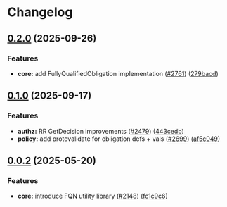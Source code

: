 # Changelog

## [0.2.0](https://github.com/opentdf/platform/compare/lib/identifier/v0.1.0...lib/identifier/v0.2.0) (2025-09-26)


### Features

* **core:** add FullyQualifiedObligation implementation ([#2761](https://github.com/opentdf/platform/issues/2761)) ([279bacd](https://github.com/opentdf/platform/commit/279bacd89dda2916fc40a6b1ea4716840c59cb8e))

## [0.1.0](https://github.com/opentdf/platform/compare/lib/identifier/v0.0.2...lib/identifier/v0.1.0) (2025-09-17)


### Features

* **authz:** RR GetDecision improvements ([#2479](https://github.com/opentdf/platform/issues/2479)) ([443cedb](https://github.com/opentdf/platform/commit/443cedba49691e2ef5c2ea6824c0150feff8f056))
* **policy:** add protovalidate for obligation defs + vals ([#2699](https://github.com/opentdf/platform/issues/2699)) ([af5c049](https://github.com/opentdf/platform/commit/af5c049435355646b7b59fd3a4b0191875a4b88d))

## [0.0.2](https://github.com/opentdf/platform/compare/lib/identifier-v0.0.1...lib/identifier/v0.0.2) (2025-05-20)


### Features

* **core:** introduce FQN utility library ([#2148](https://github.com/opentdf/platform/issues/2148)) ([fc1c9c6](https://github.com/opentdf/platform/commit/fc1c9c64672a6366c7b222b4f77866632a005a54))
